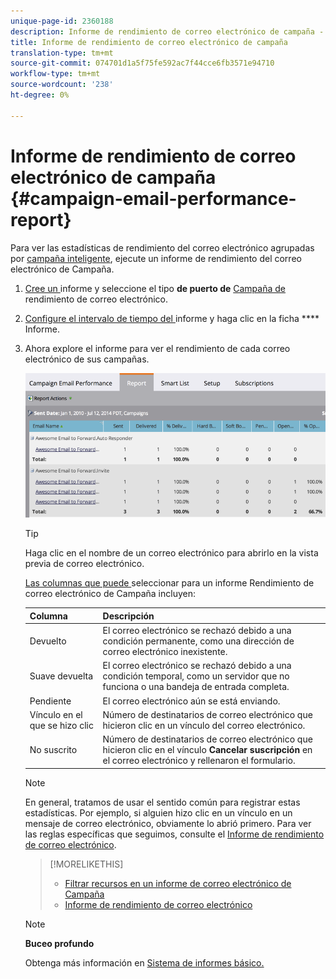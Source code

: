 ```yaml
---
unique-page-id: 2360188
description: Informe de rendimiento de correo electrónico de campaña - Documentos de marketing - Documentación del producto
title: Informe de rendimiento de correo electrónico de campaña
translation-type: tm+mt
source-git-commit: 074701d1a5f75fe592ac7f44cce6fb3571e94710
workflow-type: tm+mt
source-wordcount: '238'
ht-degree: 0%

---
```



# Informe de rendimiento de correo electrónico de campaña {#campaign-email-performance-report}

Para ver las estadísticas de rendimiento del correo electrónico agrupadas por [campaña inteligente](http://docs.marketo.com/display/docs/smart+campaigns), ejecute un informe de rendimiento del correo electrónico de Campaña.

1. [Cree un ](../../../../product-docs/reporting/basic-reporting/creating-reports/create-a-report-in-a-program.md) informe y seleccione el tipo **de puerto de** [Campaña de ](report-type-overview.md)rendimiento de correo electrónico.
1. [Configure el intervalo de tiempo del ](../../../../product-docs/reporting/basic-reporting/editing-reports/change-a-report-time-frame.md) informe y haga clic en la ficha  **** Informe.
1. Ahora explore el informe para ver el rendimiento de cada correo electrónico de sus campañas.

   ![](assets/image2014-9-16-16-3a19-3a59.png)

   >[!TIP]
   >
   >Haga clic en el nombre de un correo electrónico para abrirlo en la vista previa de correo electrónico.

   [Las columnas que puede ](../../../../product-docs/reporting/basic-reporting/editing-reports/select-report-columns.md)seleccionar para un informe Rendimiento de correo electrónico de Campaña incluyen:

   | Columna | Descripción |
   |---|---|
   | Devuelto | El correo electrónico se rechazó debido a una condición permanente, como una dirección de correo electrónico inexistente. |
   | Suave devuelta | El correo electrónico se rechazó debido a una condición temporal, como un servidor que no funciona o una bandeja de entrada completa. |
   | Pendiente | El correo electrónico aún se está enviando. |
   | Vínculo en el que se hizo clic | Número de destinatarios de correo electrónico que hicieron clic en un vínculo del correo electrónico. |
   | No suscrito | Número de destinatarios de correo electrónico que hicieron clic en el vínculo **Cancelar suscripción** en el correo electrónico y rellenaron el formulario. |

   >[!NOTE]
   >
   >En general, tratamos de usar el sentido común para registrar estas estadísticas. Por ejemplo, si alguien hizo clic en un vínculo en un mensaje de correo electrónico, obviamente lo abrió primero. Para ver las reglas específicas que seguimos, consulte el [Informe de rendimiento de correo electrónico](../../../../product-docs/email-marketing/email-programs/email-program-data/email-performance-report.md).

   >[!MORELIKETHIS]
   >
   >
   >    
   >    
   >    * [Filtrar recursos en un informe de correo electrónico de Campaña](../../../../product-docs/reporting/basic-reporting/report-activity/filter-assets-in-a-campaign-email-reports.md)
   >    * [Informe de rendimiento de correo electrónico](../../../../product-docs/email-marketing/email-programs/email-program-data/email-performance-report.md)


   >[!NOTE]
   >
   >**Buceo profundo**
   >
   >
   >Obtenga más información en [Sistema de informes básico.](http://docs.marketo.com/display/docs/basic+reporting)

